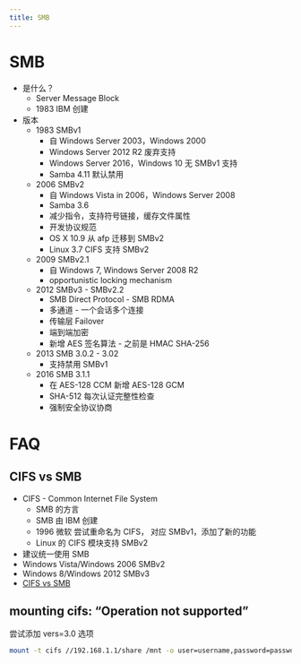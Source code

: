 ```yaml
---
title: SMB
---
```


# SMB

- 是什么？
  - Server Message Block
  - 1983 IBM 创建
- 版本
  - 1983 SMBv1
    - 自 Windows Server 2003，Windows 2000
    - Windows Server 2012 R2 废弃支持
    - Windows Server 2016，Windows 10 无 SMBv1 支持
    - Samba 4.11 默认禁用
  - 2006 SMBv2
    - 自 Windows Vista in 2006，Windows Server 2008
    - Samba 3.6
    - 减少指令，支持符号链接，缓存文件属性
    - 开发协议规范
    - OS X 10.9 从 afp 迁移到 SMBv2
    - Linux 3.7 CIFS 支持 SMBv2
  - 2009 SMBv2.1
    - 自 Windows 7, Windows Server 2008 R2
    - opportunistic locking mechanism
  - 2012 SMBv3 - SMBv2.2
    - SMB Direct Protocol - SMB RDMA
    - 多通道 - 一个会话多个连接
    - 传输层 Failover
    - 端到端加密
    - 新增 AES 签名算法 - 之前是 HMAC SHA-256
  - 2013 SMB 3.0.2 - 3.02
    - 支持禁用 SMBv1
  - 2016 SMB 3.1.1
    - 在 AES-128 CCM 新增 AES-128 GCM
    - SHA-512 每次认证完整性检查
    - 强制安全协议协商

# FAQ

## CIFS vs SMB

- CIFS - Common Internet File System
  - SMB 的方言
  - SMB 由 IBM 创建
  - 1996 微软 尝试重命名为 CIFS， 对应 SMBv1，添加了新的功能
  - Linux 的 CIFS 模块支持 SMBv2
- 建议统一使用 SMB
- Windows Vista/Windows 2006 SMBv2
- Windows 8/Windows 2012 SMBv3
- [CIFS vs SMB](https://blog.varonis.com/cifs-vs-smb/)

## mounting cifs: “Operation not supported”

尝试添加 vers=3.0 选项

```bash
mount -t cifs //192.168.1.1/share /mnt -o user=username,password=passwordd,vers=3.0
```
